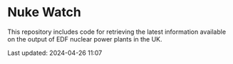 # Nuke Watch

This repository includes code for retrieving the latest information available on the output of EDF nuclear power plants in the UK.

Last updated: 2024-04-26 11:07